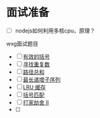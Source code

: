 
# 面试准备

- [ ] nodejs如何利用多核cpu，原理？


wxg面试题目
- [ ] [有效的括号](https://leetcode.cn/problems/valid-parentheses/)
- [ ] [寻找重复数](https://leetcode.cn/problems/find-the-duplicate-number/)
- [ ] [路径总和](https://leetcode.cn/problems/path-sum/)
- [ ] [最长递增子序列](https://leetcode.cn/problems/longest-increasing-subsequence/)
- [ ] [LRU 缓存](https://leetcode.cn/problems/lru-cache/)
- [ ] [括号匹配](https://leetcode.cn/problems/IDBivT/description/)
- [ ] [打家劫舍 II](https://leetcode.cn/problems/house-robber-ii/)
- [ ] 


